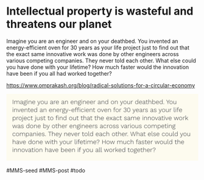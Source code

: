 # Intellectual property is wasteful and threatens our planet


Imagine you are an engineer and on your deathbed. You invented an energy-efficient oven for 30 years as your life project just to find out that the exact same innovative work was done by other engineers across various competing companies. They never told each other. What else could you have done with your lifetime? How much faster would the innovation have been if you all had worked together?

https://www.omprakash.org/blog/radical-solutions-for-a-circular-economy

![](../media/cleanshot_2023-11-13-at-18-39-57@2x.png)


#MMS-seed #MMS-post #todo
